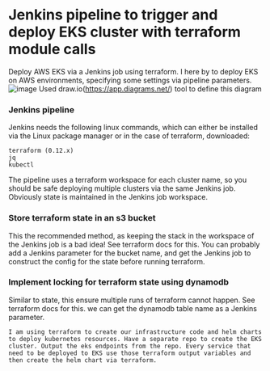 # Jenkins pipeline to trigger and deploy EKS cluster with terraform module calls

Deploy AWS EKS via a Jenkins job using terraform. I here by to deploy EKS on AWS environments, specifying some settings via pipeline parameters.
![image](https://user-images.githubusercontent.com/35074202/111352925-08b84b00-8685-11eb-8913-4765d90d9986.png)
                   Used draw.io(https://app.diagrams.net/) tool to define this diagram
### Jenkins pipeline

Jenkins needs the following linux commands, which can either be installed via the Linux package manager or in the case of terraform, downloaded:
```
terraform (0.12.x)
jq
kubectl
```
The pipeline uses a terraform workspace for each cluster name, so you should be safe deploying multiple clusters via the same Jenkins job. Obviously state is maintained in the Jenkins job workspace.

### Store terraform state in an s3 bucket
This the recommended method, as keeping the stack in the workspace of the Jenkins job is a bad idea! See terraform docs for this. You can probably add a Jenkins parameter for the bucket name, and get the Jenkins job to construct the config for the state before running terraform.

### Implement locking for terraform state using dynamodb
Similar to state, this ensure multiple runs of terraform cannot happen. See terraform docs for this. we can get the dynamodb table name as a Jenkins parameter.

```
I am using terraform to create our infrastructure code and helm charts to deploy kubernetes resources. Have a separate repo to create the EKS cluster. Output the eks endpoints from the repo. Every service that need to be deployed to EKS use those terraform output variables and then create the helm chart via terraform.
